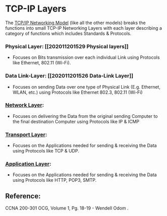 # TCP-IP Layers

The [TCP/IP Networking Model](untitled-9.md) \(like all the other models\) breaks the functions into small TCP-IP Networking Layers with each layer describing a category of functions which includes Standards & Protocols. 

### **Physical Layer: \[\[202011201529 Physical layers\]\]**

* Focuses on Bits transmission over each individual Link using Protocols like Ethernet, 802.11 \(Wi-Fi\). 

### Data Link-Layer: \[\[202011201526 Data-Link Layer\]\]

* Focuses on sending Data over one type of Physical Link \(E.g. Ethernet, WLAN, etc.\) using Protocols like Ethernet 802.3, 802.11 \(Wi-Fi\) 

### [Network Layer](untitled-14.md):

* Focuses on delivering the Data from the original sending Computer to the final destination Computer using Protocols like IP & ICMP

### [Transport Layer](untitled-13.md):

* Focuses on the Applications needed for sending & receiving the Data using Protocols like TCP & UDP.

### [Application Layer](untitled-11.md):

* Focuses on the Applications needed for sending & receiving the Data using Protocols like HTTP, POP3, SMTP.

## Reference:

CCNA 200-301 OCG, Volume 1, Pg. 18-19 - Wendell Odom .


